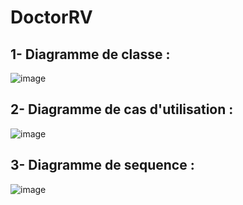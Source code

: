 # DoctorRV

## 1- Diagramme de classe :
![image](https://github.com/user-attachments/assets/e16a9f45-2857-444d-a4fb-d6081965445d)

## 2- Diagramme de cas d'utilisation :
![image](https://github.com/user-attachments/assets/5131b189-1a15-4fc8-891c-8445fc931578)

## 3- Diagramme de sequence :
![image](https://github.com/user-attachments/assets/bc66b0d8-288b-4898-b87e-09420af8c772)
